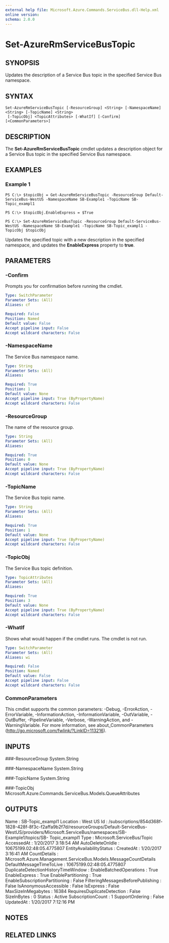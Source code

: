 ```yaml
---
external help file: Microsoft.Azure.Commands.ServiceBus.dll-Help.xml
online version: 
schema: 2.0.0
---
```


# Set-AzureRmServiceBusTopic

## SYNOPSIS
Updates the description of a Service Bus topic in the specified Service Bus namespace.

## SYNTAX

```
Set-AzureRmServiceBusTopic [-ResourceGroup] <String> [-NamespaceName] <String> [-TopicName] <String>
 [-TopicObj] <TopicAttributes> [-WhatIf] [-Confirm] [<CommonParameters>]
```

## DESCRIPTION
The **Set-AzureRmServiceBusTopic** cmdlet updates a description object for a Service Bus topic in the specified Service Bus namespace.

## EXAMPLES

### Example 1
```
PS C:\> $topicObj = Get-AzureRmServiceBusTopic -ResourceGroup Default-ServiceBus-WestUS -NamespaceName SB-Example1 -TopicName SB-Topic_exampl1

PS C:\> $topicObj.EnableExpress = $True

PS C:\> Set-AzureRmServiceBusTopic -ResourceGroup Default-ServiceBus-WestUS -NamespaceName SB-Example1 -TopicName SB-Topic_exampl1 -TopicObj $topicObj
```

Updates the specified topic with a new description in the specified namespace, and updates the **EnableExpress**  property to **true**. 

## PARAMETERS

### -Confirm
Prompts you for confirmation before running the cmdlet.

```yaml
Type: SwitchParameter
Parameter Sets: (All)
Aliases: cf

Required: False
Position: Named
Default value: False
Accept pipeline input: False
Accept wildcard characters: False
```

### -NamespaceName
The Service Bus namespace name.

```yaml
Type: String
Parameter Sets: (All)
Aliases: 

Required: True
Position: 1
Default value: None
Accept pipeline input: True (ByPropertyName)
Accept wildcard characters: False
```

### -ResourceGroup
The name of the resource group.

```yaml
Type: String
Parameter Sets: (All)
Aliases: 

Required: True
Position: 0
Default value: None
Accept pipeline input: True (ByPropertyName)
Accept wildcard characters: False
```

### -TopicName
The Service Bus topic name.

```yaml
Type: String
Parameter Sets: (All)
Aliases: 

Required: True
Position: 1
Default value: None
Accept pipeline input: True (ByPropertyName)
Accept wildcard characters: False
```

### -TopicObj
The Service Bus topic definition.

```yaml
Type: TopicAttributes
Parameter Sets: (All)
Aliases: 

Required: True
Position: 3
Default value: None
Accept pipeline input: True (ByPropertyName)
Accept wildcard characters: False
```

### -WhatIf
Shows what would happen if the cmdlet runs.
The cmdlet is not run.

```yaml
Type: SwitchParameter
Parameter Sets: (All)
Aliases: wi

Required: False
Position: Named
Default value: False
Accept pipeline input: False
Accept wildcard characters: False
```

### CommonParameters
This cmdlet supports the common parameters: -Debug, -ErrorAction, -ErrorVariable, -InformationAction, -InformationVariable, -OutVariable, -OutBuffer, -PipelineVariable, -Verbose, -WarningAction, and -WarningVariable. For more information, see about_CommonParameters (http://go.microsoft.com/fwlink/?LinkID=113216).

## INPUTS

###-ResourceGroup
 System.String

###-NamespaceName
 System.String

###-TopicName
 System.String

###-TopicObj
 Microsoft.Azure.Commands.ServiceBus.Models.QueueAttributes

## OUTPUTS

Name                                : SB-Topic_exampl1
Location                            : West US
Id                                  : /subscriptions/854d368f-1828-428f-8f3c-f2affa9b2f7d/resourceGroups/Default-ServiceBus-WestUS/providers/Microsoft.ServiceBus/namespaces/SB-Example1/topics/SB-
                                      Topic_exampl1
Type                                : Microsoft.ServiceBus/Topic
AccessedAt                          : 1/20/2017 3:18:54 AM
AutoDeleteOnIdle                    : 10675199.02:48:05.4775807
EntityAvailabilityStatus            : 
CreatedAt                           : 1/20/2017 3:16:41 AM
CountDetails                        : Microsoft.Azure.Management.ServiceBus.Models.MessageCountDetails
DefaultMessageTimeToLive            : 10675199.02:48:05.4775807
DuplicateDetectionHistoryTimeWindow : 
EnableBatchedOperations             : True
EnableExpress                       : True
EnablePartitioning                  : True
EnableSubscriptionPartitioning      : False
FilteringMessagesBeforePublishing   : False
IsAnonymousAccessible               : False
IsExpress                           : False
MaxSizeInMegabytes                  : 16384
RequiresDuplicateDetection          : False
SizeInBytes                         : 0
Status                              : Active
SubscriptionCount                   : 1
SupportOrdering                     : False
UpdatedAt                           : 1/20/2017 7:12:16 PM


## NOTES

## RELATED LINKS

